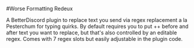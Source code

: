 #Worse Formatting Redeux

A BetterDiscord plugin to replace text you send via regex replacement a la Pesterchum for typing quirks.
By default requires you to put ++ before and after text you want to replace, but that's also controlled by an editable regex.
Comes with 7 regex slots but easily adjustable in the plugin code.